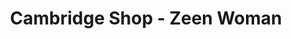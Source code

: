 ---
title: "Cambridge Shop - Zeen Woman"
url: /karachi/cambridge-shop-zeen-woman/
shop: Kleidung
---
